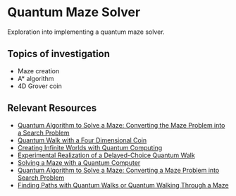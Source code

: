 # Quantum Maze Solver
Exploration into implementing a quantum maze solver.

## Topics of investigation
- Maze creation 
- A* algorithm
- 4D Grover coin


## Relevant Resources
- [Quantum Algorithm to Solve a Maze: Converting the Maze Problem into a Search Problem](https://arxiv.org/pdf/1312.4116.pdf)
- [Quantum Walk with a Four Dimensional Coin](https://arxiv.org/pdf/1103.0126.pdf)
- [Creating Infinite Worlds with Quantum Computing](https://medium.com/qiskit/creating-infinite-worlds-with-quantum-computing-5e998e6d21c2)
- [Experimental Realization of a Delayed-Choice Quantum Walk](https://www.nature.com/articles/ncomms3471.pdf)
- [Solving a Maze with a Quantum Computer](https://arxiv.org/ftp/quant-ph/papers/0304/0304146.pdf)
- [Quantum Algorithm to Solve a Maze: Converting a Maze Problem into Search Problem](https://www.imsc.res.in/~aqis13/extended/posters/Debabrata_Goswami_Easychair_Paper91.pdf)
- [Finding Paths with Quantum Walks or Quantum Walking Through a Maze](https://journals.aps.org/pra/abstract/10.1103/PhysRevA.96.032323)
